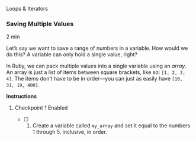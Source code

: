 Loops & Iterators

### Saving Multiple Values

2 min

Let’s say we want to save a range of numbers in a variable. How would we do this? A variable can only hold a single value, right?

In Ruby, we can pack multiple values into a single variable using an _array_. An array is just a list of items between square brackets, like so: `[1, 2, 3, 4]`. The items don’t have to be in order—you can just as easily have `[10, 31, 19, 400]`.

**Instructions**

1. Checkpoint 1 Enabled
    
    - [ ] 1. Create a variable called `my_array` and set it equal to the numbers 1 through 5, inclusive, in order.